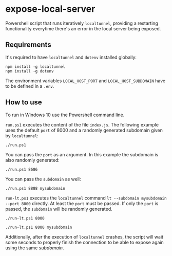 # expose-local-server

Powershell script that runs iteratively `localtunnel`, providing a restarting functionality everytime there's an error in the local server being exposed.

## Requirements
It's required to have `localtunnel` and `dotenv` installed globally:
```
npm install -g localtunnel
npm install -g dotenv
```

The environment variables `LOCAL_HOST_PORT` and `LOCAL_HOST_SUBDOMAIN` have to be defined in a `.env`.

## How to use
To run in Windows 10 use the Powershell command line.

`run.ps1` executes the content of the file `index.js`. The following example uses the default `port` of 8000 and a randomly generated subdomain given by `localtunnel`:
```
./run.ps1
```

You can pass the `port` as an argument. In this example the subdomain is also randomly generated:
```
./run.ps1 8686
```

You can pass the `subdomain` as well:
```
./run.ps1 8888 mysubdomain
```

`run-lt.ps1` executes the `localtunnel` command `lt --subdomain mysubdomain --port 8000` directly. At least the `port` must be passed. If only the `port` is passed, the `subdomain` will be randomly generated.
```
./run-lt.ps1 8000
```
```
./run-lt.ps1 8000 mysubdomain
```

Additionally, after the execution of `localtunnel` crashes, the script will wait some seconds to properly finish the connection to be able to expose again using the same *subdomain*.